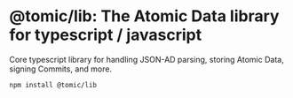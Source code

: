 # @tomic/lib: The Atomic Data library for typescript / javascript

Core typescript library for handling JSON-AD parsing, storing Atomic Data, signing Commits, and more.

```
npm install @tomic/lib
```
